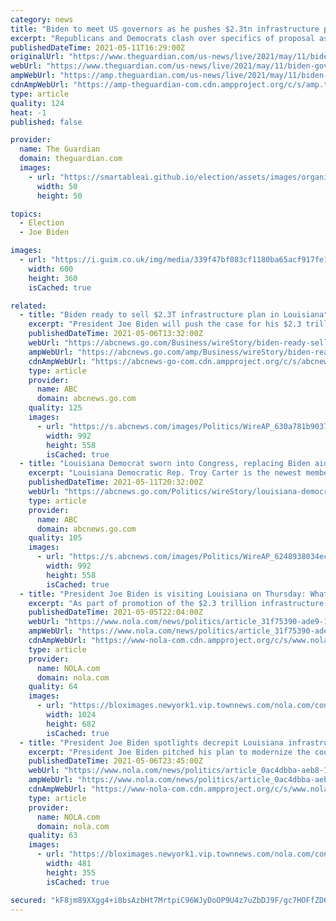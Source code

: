 ```yaml
---
category: news
title: "Biden to meet US governors as he pushes $2.3tn infrastructure plan – live"
excerpt: "Republicans and Democrats clash over specifics of proposal as Mitch McConnell says no rollback of Trump-era tax cuts – follow the latest news"
publishedDateTime: 2021-05-11T16:29:00Z
originalUrl: "https://www.theguardian.com/us-news/live/2021/may/11/biden-governors-infrastructure-plan-politics-live?page=with:block-609ab52f8f080cbad78fad1b"
webUrl: "https://www.theguardian.com/us-news/live/2021/may/11/biden-governors-infrastructure-plan-politics-live?page=with:block-609ab52f8f080cbad78fad1b"
ampWebUrl: "https://amp.theguardian.com/us-news/live/2021/may/11/biden-governors-infrastructure-plan-politics-live"
cdnAmpWebUrl: "https://amp-theguardian-com.cdn.ampproject.org/c/s/amp.theguardian.com/us-news/live/2021/may/11/biden-governors-infrastructure-plan-politics-live"
type: article
quality: 124
heat: -1
published: false

provider:
  name: The Guardian
  domain: theguardian.com
  images:
    - url: "https://smartableai.github.io/election/assets/images/organizations/theguardian.com-50x50.jpg"
      width: 50
      height: 50

topics:
  - Election
  - Joe Biden

images:
  - url: "https://i.guim.co.uk/img/media/339f47bf083cf1180ba65acf917fe15c14d930ba/0_56_6000_3600/master/6000.jpg?width=300&quality=45&auto=format&fit=max&dpr=2&s=8ee96b7bcb2d4d86c2882828e52611f6"
    width: 600
    height: 360
    isCached: true

related:
  - title: "Biden ready to sell $2.3T infrastructure plan in Louisiana"
    excerpt: "President Joe Biden will push the case for his $2.3 trillion infrastructure plan in the reliably Republican state of Louisiana"
    publishedDateTime: 2021-05-06T13:32:00Z
    webUrl: "https://abcnews.go.com/Business/wireStory/biden-ready-sell-23t-infrastructure-plan-louisiana-77526895"
    ampWebUrl: "https://abcnews.go.com/amp/Business/wireStory/biden-ready-sell-23t-infrastructure-plan-louisiana-77526895"
    cdnAmpWebUrl: "https://abcnews-go-com.cdn.ampproject.org/c/s/abcnews.go.com/amp/Business/wireStory/biden-ready-sell-23t-infrastructure-plan-louisiana-77526895"
    type: article
    provider:
      name: ABC
      domain: abcnews.go.com
    quality: 125
    images:
      - url: "https://s.abcnews.com/images/Politics/WireAP_630a781b90374f4f8cb6cfeefe957f18_16x9_992.jpg"
        width: 992
        height: 558
        isCached: true
  - title: "Louisiana Democrat sworn into Congress, replacing Biden aide"
    excerpt: "Louisiana Democratic Rep. Troy Carter is the newest member of the House of Representatives WASHINGTON -- Democratic Rep. Troy Carter of Louisiana was sworn into the House on Tuesday, adding some breathing room to the party’s tight majority."
    publishedDateTime: 2021-05-11T20:32:00Z
    webUrl: "https://abcnews.go.com/Politics/wireStory/louisiana-democrat-sworn-congress-replacing-biden-aide-77629421"
    type: article
    provider:
      name: ABC
      domain: abcnews.go.com
    quality: 105
    images:
      - url: "https://s.abcnews.com/images/Politics/WireAP_6248938034ec4d7890edf9666b9607a7_16x9_992.jpg"
        width: 992
        height: 558
        isCached: true
  - title: "President Joe Biden is visiting Louisiana on Thursday: What we know about his agenda, arrival"
    excerpt: "As part of promotion of the $2.3 trillion infrastructure plan, President Joe Biden is making a couple of stops in Louisiana on Thursday to discuss projects to rebuild the nation’s"
    publishedDateTime: 2021-05-05T22:04:00Z
    webUrl: "https://www.nola.com/news/politics/article_31f75390-ade9-11eb-afde-57465de128db.html"
    ampWebUrl: "https://www.nola.com/news/politics/article_31f75390-ade9-11eb-afde-57465de128db.amp.html"
    cdnAmpWebUrl: "https://www-nola-com.cdn.ampproject.org/c/s/www.nola.com/news/politics/article_31f75390-ade9-11eb-afde-57465de128db.amp.html"
    type: article
    provider:
      name: NOLA.com
      domain: nola.com
    quality: 64
    images:
      - url: "https://bloximages.newyork1.vip.townnews.com/nola.com/content/tncms/assets/v3/editorial/3/63/36311596-61d9-53b3-a059-00008a0443b4/604ac094deaab.image.jpg?resize=1024%2C682"
        width: 1024
        height: 682
        isCached: true
  - title: "President Joe Biden spotlights decrepit Louisiana infrastructure as he pitches $2 trillion plan"
    excerpt: "President Joe Biden pitched his plan to modernize the country’s infrastructure during two Louisiana stops on Thursday, telling a small crowd in Lake Charles that he wanted to replace the"
    publishedDateTime: 2021-05-06T23:45:00Z
    webUrl: "https://www.nola.com/news/politics/article_0ac4dbba-aeb8-11eb-88b3-eba71d8ac703.html"
    ampWebUrl: "https://www.nola.com/news/politics/article_0ac4dbba-aeb8-11eb-88b3-eba71d8ac703.amp.html"
    cdnAmpWebUrl: "https://www-nola-com.cdn.ampproject.org/c/s/www.nola.com/news/politics/article_0ac4dbba-aeb8-11eb-88b3-eba71d8ac703.amp.html"
    type: article
    provider:
      name: NOLA.com
      domain: nola.com
    quality: 63
    images:
      - url: "https://bloximages.newyork1.vip.townnews.com/nola.com/content/tncms/assets/v3/editorial/9/62/96285bc8-aeb8-11eb-937e-0b523f52bba8/60946ba1360cd.image.jpg?crop=481%2C355%2C16%2C66"
        width: 481
        height: 355
        isCached: true

secured: "kF8jm89XXgg4+i8bsAzbHt7MrtpiC96WJyDoOP9U4z7uZbDJ9F/gc7HOFfZD6aX6Ry1cUFFYbGSsrB8NYIB3Na94lBv16GildDz+7vECSJYXXeGDvFAtfxIlHU6/qLb0XS9OyetOoBUNr0UGCFBvUQNcntDs/Q4UaYWg9YxHWLPcba4M506LGjIIm9ni1rl34DnWwb+yzrY1VyRojQ3P4V9tleEeOmWih8pYh7RTEaIsMDk5N2wPquflKWw0sLGjAHTLsr0QWAu4/uBxC1mzatnN7id5smpksyuip22h7i3lAnHuupitauizj3gCNZVm1zKqRMqf2ndHuaff4sVqszOYMMw4QG+RaAf1wyapKDk=;Q6Id2/71HhDNuqoeS6lqew=="
---
```


